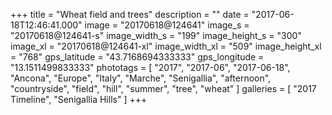 +++
title = "Wheat field and trees"
description = ""
date = "2017-06-18T12:46:41.000"
image = "20170618@124641"
image_s = "20170618@124641-s"
image_width_s = "199"
image_height_s = "300"
image_xl = "20170618@124641-xl"
image_width_xl = "509"
image_height_xl = "768"
gps_latitude = "43.7168694333333"
gps_longitude = "13.1511499833333"
phototags = [ "2017", "2017-06", "2017-06-18", "Ancona", "Europe", "Italy", "Marche", "Senigallia", "afternoon", "countryside", "field", "hill", "summer", "tree", "wheat" ]
galleries = [ "2017 Timeline", "Senigallia Hills" ]
+++
